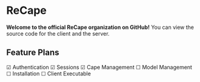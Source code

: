 # ReCape
**Welcome to the official ReCape organization on GitHub!** You can view the source code for the client and the server.

## Feature Plans
☑ Authentication
☑ Sessions
☑ Cape Management
☐ Model Management
☐ Installation
☐ Client Executable
